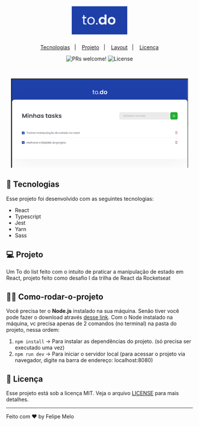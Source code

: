 <h1 align="center">
  <img alt="To Do" title="To do List" src=".github/logo.png" width="150px" />
</h1>

<p align="center">
  <a href="#-tecnologias">Tecnologias</a>&nbsp;&nbsp;&nbsp;|&nbsp;&nbsp;&nbsp;
  <a href="#-projeto">Projeto</a>&nbsp;&nbsp;&nbsp;|&nbsp;&nbsp;&nbsp;
  <a href="#-layout">Layout</a>&nbsp;&nbsp;&nbsp;|&nbsp;&nbsp;&nbsp;
  <a href="#memo-licença">Licença</a>
</p>

<p align="center">
 <img src="https://img.shields.io/static/v1?label=PRs&message=welcome&color=49AA26&labelColor=000000" alt="PRs welcome!" />

  <img alt="License" src="https://img.shields.io/static/v1?label=license&message=MIT&color=49AA26&labelColor=000000">
</p>

<br>

<p align="center">
  <img alt="To Do List" src=".github/app.png" width="95%">
</p>

## 🚀 Tecnologias

Esse projeto foi desenvolvido com as seguintes tecnologias:

- React
- Typescript
- Jest
- Yarn
- Sass
  
## 💻 Projeto

Um To do list feito com o intuito de praticar a manipulação de estado em React, projeto feito como desafio I da trilha de React da Rocketseat

## 👨‍💻 Como-rodar-o-projeto

Você precisa ter o <strong>Node.js</strong> instalado na sua máquina. Senão tiver você pode fazer o download através [desse link](https://nodejs.org/en/download/).
Com o Node instalado na máquina, vc precisa apenas de 2 comandos (no terminal) na pasta do projeto, nessa ordem:
1. `npm install` -> Para instalar as dependências do projeto. (só precisa ser executado uma vez)<br>
2. `npm run dev` -> Para iniciar o servidor local (para acessar o projeto via navegador, digite na barra de endereço: localhost:8080)<br>

## :memo: Licença

Esse projeto está sob a licença MIT. Veja o arquivo [LICENSE](https://github.com/Felipe-dot/React-To-do-list/blob/main/LICENSE) para mais detalhes.

---

Feito com ♥ by Felipe Melo
